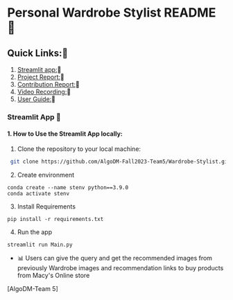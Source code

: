 # Personal Wardrobe Stylist README 🚀

## Quick Links:🔎
1. [Streamlit app:](https://personal-wardrobe-stylist.streamlit.app/)🔗
2. [Project Report:](https://codelabs-preview.appspot.com/?file_id=14KR-KBPghwKZxMpnpFEz6coCYnO3RrRGrVLz4O9mEtU#0)🔗
3. [Contribution Report:](https://codelabs-preview.appspot.com/?file_id=13lKMy2Ber-Q_mGE-NqYAM6RGd8qVOLkHR4iP-r302ZM#0)🔗
4. [Video Recording:](https://drive.google.com/drive/folders/1YITehV_SlPCCdj-_-M0vGtchHutTnBjb?usp=drive_link)🔗
5. [User Guide:](https://codelabs-preview.appspot.com/?file_id=1rK05tYKUVYfXsGXxTgk34mNUvEnJMNN64T21XHXgxAM#0)🔗



### Streamlit App 🌟

#### 1. How to Use the Streamlit App locally:
1. Clone the repository to your local machine:


  ```bash
   git clone https://github.com/AlgoDM-Fall2023-Team5/Wardrobe-Stylist.git
   ```

2. Create environment
```
conda create --name stenv python==3.9.0
conda activate stenv
   ```

3. Install Requirements
```
pip install -r requirements.txt

   ```
  4. Run the app

   ```
   streamlit run Main.py

   ```

- 📊 Users can give the query and get the recommended images from previously Wardrobe images and recommendation links to buy products from Macy's Online store


[AlgoDM-Team 5] 


